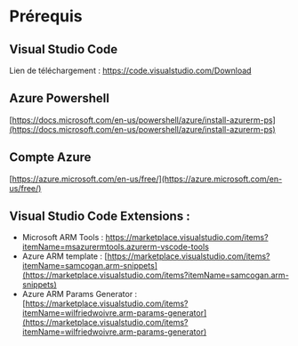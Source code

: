 # Prérequis

## Visual Studio Code
Lien de téléchargement : https://code.visualstudio.com/Download

## Azure Powershell
[https://docs.microsoft.com/en-us/powershell/azure/install-azurerm-ps](https://docs.microsoft.com/en-us/powershell/azure/install-azurerm-ps)

## Compte Azure 
[https://azure.microsoft.com/en-us/free/](https://azure.microsoft.com/en-us/free/)


## Visual Studio Code Extensions : 
- Microsoft ARM Tools : [https://marketplace.visualstudio.com/items?itemName=msazurermtools.azurerm-vscode-tools ](https://marketplace.visualstudio.com/items?itemName=msazurermtools.azurerm-vscode-tools)
- Azure ARM template : [https://marketplace.visualstudio.com/items?itemName=samcogan.arm-snippets](https://marketplace.visualstudio.com/items?itemName=samcogan.arm-snippets) 
- Azure ARM Params Generator : [https://marketplace.visualstudio.com/items?itemName=wilfriedwoivre.arm-params-generator](https://marketplace.visualstudio.com/items?itemName=wilfriedwoivre.arm-params-generator)
